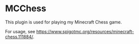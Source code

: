 # MCChess
This plugin is used for playing my Minecraft Chess game.

For usage, see https://www.spigotmc.org/resources/minecraft-chess.111884/.
